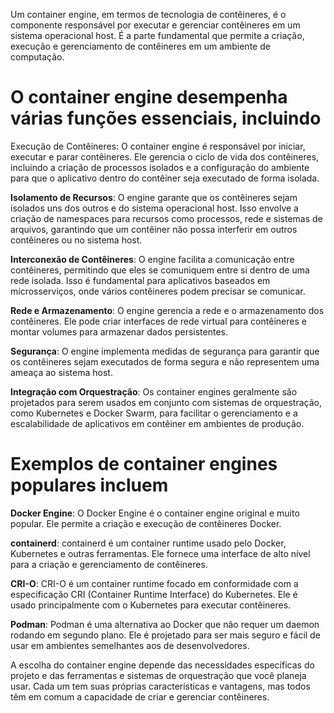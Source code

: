 Um container engine, em termos de tecnologia de contêineres, é o componente responsável por executar e gerenciar contêineres em um sistema operacional host. É a parte fundamental que permite a criação, execução e gerenciamento de contêineres em um ambiente de computação.

# O container engine desempenha várias funções essenciais, incluindo

Execução de Contêineres: O container engine é responsável por iniciar, executar e parar contêineres. Ele gerencia o ciclo de vida dos contêineres, incluindo a criação de processos isolados e a configuração do ambiente para que o aplicativo dentro do contêiner seja executado de forma isolada.

**Isolamento de Recursos**: O engine garante que os contêineres sejam isolados uns dos outros e do sistema operacional host. Isso envolve a criação de namespaces para recursos como processos, rede e sistemas de arquivos, garantindo que um contêiner não possa interferir em outros contêineres ou no sistema host.

**Interconexão de Contêineres**: O engine facilita a comunicação entre contêineres, permitindo que eles se comuniquem entre si dentro de uma rede isolada. Isso é fundamental para aplicativos baseados em microsserviços, onde vários contêineres podem precisar se comunicar.

**Rede e Armazenamento**: O engine gerencia a rede e o armazenamento dos contêineres. Ele pode criar interfaces de rede virtual para contêineres e montar volumes para armazenar dados persistentes.

**Segurança**: O engine implementa medidas de segurança para garantir que os contêineres sejam executados de forma segura e não representem uma ameaça ao sistema host.

**Integração com Orquestração**: Os container engines geralmente são projetados para serem usados em conjunto com sistemas de orquestração, como Kubernetes e Docker Swarm, para facilitar o gerenciamento e a escalabilidade de aplicativos em contêiner em ambientes de produção.

# Exemplos de container engines populares incluem

**Docker Engine**: O Docker Engine é o container engine original e muito popular. Ele permite a criação e execução de contêineres Docker.

**containerd**: containerd é um container runtime usado pelo Docker, Kubernetes e outras ferramentas. Ele fornece uma interface de alto nível para a criação e gerenciamento de contêineres.

**CRI-O**: CRI-O é um container runtime focado em conformidade com a especificação CRI (Container Runtime Interface) do Kubernetes. Ele é usado principalmente com o Kubernetes para executar contêineres.

**Podman**: Podman é uma alternativa ao Docker que não requer um daemon rodando em segundo plano. Ele é projetado para ser mais seguro e fácil de usar em ambientes semelhantes aos de desenvolvedores.

A escolha do container engine depende das necessidades específicas do projeto e das ferramentas e sistemas de orquestração que você planeja usar. Cada um tem suas próprias características e vantagens, mas todos têm em comum a capacidade de criar e gerenciar contêineres.
